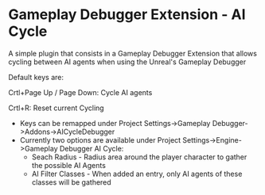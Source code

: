 # Gameplay Debugger Extension - AI Cycle
A simple plugin that consists in a Gameplay Debugger Extension that allows cycling between AI agents when using the Unreal's Gameplay Debugger

Default keys are: 

Crtl+Page Up / Page Down: Cycle AI agents

Crtl+R: Reset current Cycling

 - Keys can be remapped under Project Settings->Gameplay Debugger->Addons->AICycleDebugger
 - Currently two options are available under Project Settings->Engine->Gameplay Debugger AI Cycle:
   - Seach Radius - Radius area around the player character to gather the possible AI Agents
   - AI Filter Classes - When added an entry, only AI agents of these classes will be gathered
